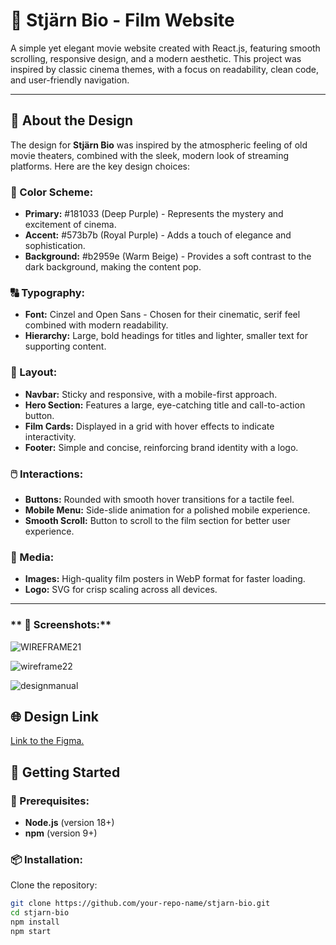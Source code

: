 # 🎥 Stjärn Bio - Film Website

A simple yet elegant movie website created with React.js, featuring smooth scrolling, responsive design, and a modern aesthetic. This project was inspired by classic cinema themes, with a focus on readability, clean code, and user-friendly navigation.

---

## 🌟 About the Design

The design for **Stjärn Bio** was inspired by the atmospheric feeling of old movie theaters, combined with the sleek, modern look of streaming platforms. Here are the key design choices:  

### **🎨 Color Scheme:**  
- **Primary:** #181033 (Deep Purple) - Represents the mystery and excitement of cinema.  
- **Accent:** #573b7b (Royal Purple) - Adds a touch of elegance and sophistication.  
- **Background:** #b2959e (Warm Beige) - Provides a soft contrast to the dark background, making the content pop.  

### **🔠 Typography:**  
- **Font:** Cinzel and Open Sans - Chosen for their cinematic, serif feel combined with modern readability.  
- **Hierarchy:** Large, bold headings for titles and lighter, smaller text for supporting content.  

### **📐 Layout:**  
- **Navbar:** Sticky and responsive, with a mobile-first approach.  
- **Hero Section:** Features a large, eye-catching title and call-to-action button.  
- **Film Cards:** Displayed in a grid with hover effects to indicate interactivity.  
- **Footer:** Simple and concise, reinforcing brand identity with a logo.  

### **🖱️ Interactions:**  
- **Buttons:** Rounded with smooth hover transitions for a tactile feel.  
- **Mobile Menu:** Side-slide animation for a polished mobile experience.  
- **Smooth Scroll:** Button to scroll to the film section for better user experience.  

### **🎥 Media:**  
- **Images:** High-quality film posters in WebP format for faster loading.  
- **Logo:** SVG for crisp scaling across all devices.  

---

### ** 📸 Screenshots:**  

![WIREFRAME21](https://github.com/user-attachments/assets/9d8af6d7-9dfb-4e8a-b606-f272b9d83755)

![wireframe22](https://github.com/user-attachments/assets/48c4a1f0-0904-485e-99a9-ac170a8c64db)

![designmanual](https://github.com/user-attachments/assets/5074866f-5e89-4f6d-a321-54870c366e3c)


## 🌐 Design Link  
[Link to the Figma.  ](https://www.figma.com/design/jfE4LhHNTJPk9YzfVbNeZZ/Grafiska_design?node-id=0-1&m=dev&t=qiJoqnAUBI4HiOnE-1)

## 🚀 Getting Started  

### **🔧 Prerequisites:**  
- **Node.js** (version 18+)  
- **npm** (version 9+)  

### **📦 Installation:**  


Clone the repository:  

```bash
git clone https://github.com/your-repo-name/stjarn-bio.git
cd stjarn-bio
npm install
npm start
